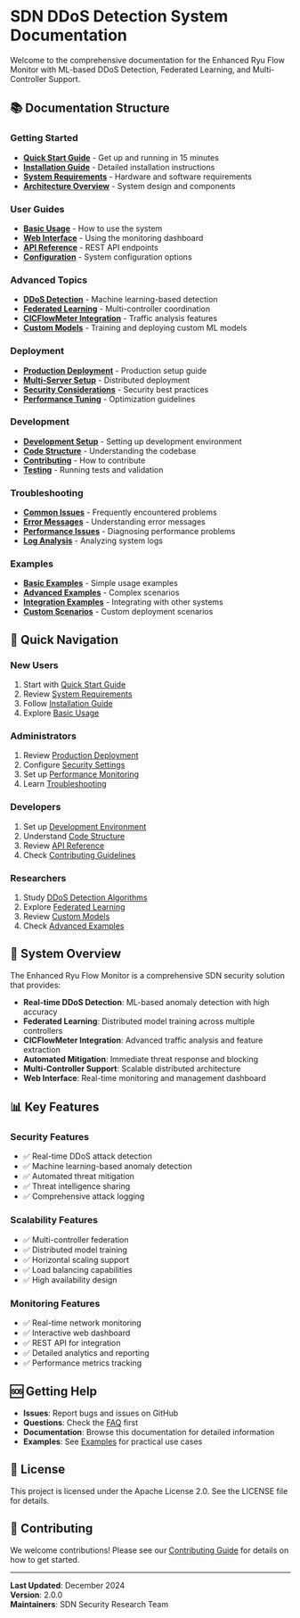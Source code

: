# SDN DDoS Detection System Documentation

Welcome to the comprehensive documentation for the Enhanced Ryu Flow Monitor with ML-based DDoS Detection, Federated Learning, and Multi-Controller Support.

## 📚 Documentation Structure

### Getting Started
- [**Quick Start Guide**](getting-started/quick-start.md) - Get up and running in 15 minutes
- [**Installation Guide**](getting-started/installation.md) - Detailed installation instructions
- [**System Requirements**](getting-started/requirements.md) - Hardware and software requirements
- [**Architecture Overview**](getting-started/architecture.md) - System design and components

### User Guides
- [**Basic Usage**](user-guides/basic-usage.md) - How to use the system
- [**Web Interface**](user-guides/web-interface.md) - Using the monitoring dashboard
- [**API Reference**](user-guides/api-reference.md) - REST API endpoints
- [**Configuration**](user-guides/configuration.md) - System configuration options

### Advanced Topics
- [**DDoS Detection**](advanced/ddos-detection.md) - Machine learning-based detection
- [**Federated Learning**](advanced/federated-learning.md) - Multi-controller coordination
- [**CICFlowMeter Integration**](advanced/cicflowmeter.md) - Traffic analysis features
- [**Custom Models**](advanced/custom-models.md) - Training and deploying custom ML models

### Deployment
- [**Production Deployment**](deployment/production.md) - Production setup guide
- [**Multi-Server Setup**](deployment/multi-server.md) - Distributed deployment
- [**Security Considerations**](deployment/security.md) - Security best practices
- [**Performance Tuning**](deployment/performance.md) - Optimization guidelines

### Development
- [**Development Setup**](development/setup.md) - Setting up development environment
- [**Code Structure**](development/code-structure.md) - Understanding the codebase
- [**Contributing**](development/contributing.md) - How to contribute
- [**Testing**](development/testing.md) - Running tests and validation

### Troubleshooting
- [**Common Issues**](troubleshooting/common-issues.md) - Frequently encountered problems
- [**Error Messages**](troubleshooting/error-messages.md) - Understanding error messages
- [**Performance Issues**](troubleshooting/performance.md) - Diagnosing performance problems
- [**Log Analysis**](troubleshooting/log-analysis.md) - Analyzing system logs

### Examples
- [**Basic Examples**](examples/basic.md) - Simple usage examples
- [**Advanced Examples**](examples/advanced.md) - Complex scenarios
- [**Integration Examples**](examples/integration.md) - Integrating with other systems
- [**Custom Scenarios**](examples/custom-scenarios.md) - Custom deployment scenarios

## 🚀 Quick Navigation

### New Users
1. Start with [Quick Start Guide](getting-started/quick-start.md)
2. Review [System Requirements](getting-started/requirements.md)
3. Follow [Installation Guide](getting-started/installation.md)
4. Explore [Basic Usage](user-guides/basic-usage.md)

### Administrators
1. Review [Production Deployment](deployment/production.md)
2. Configure [Security Settings](deployment/security.md)
3. Set up [Performance Monitoring](deployment/performance.md)
4. Learn [Troubleshooting](troubleshooting/common-issues.md)

### Developers
1. Set up [Development Environment](development/setup.md)
2. Understand [Code Structure](development/code-structure.md)
3. Review [API Reference](user-guides/api-reference.md)
4. Check [Contributing Guidelines](development/contributing.md)

### Researchers
1. Study [DDoS Detection Algorithms](advanced/ddos-detection.md)
2. Explore [Federated Learning](advanced/federated-learning.md)
3. Review [Custom Models](advanced/custom-models.md)
4. Check [Advanced Examples](examples/advanced.md)

## 🔧 System Overview

The Enhanced Ryu Flow Monitor is a comprehensive SDN security solution that provides:

- **Real-time DDoS Detection**: ML-based anomaly detection with high accuracy
- **Federated Learning**: Distributed model training across multiple controllers
- **CICFlowMeter Integration**: Advanced traffic analysis and feature extraction
- **Automated Mitigation**: Immediate threat response and blocking
- **Multi-Controller Support**: Scalable distributed architecture
- **Web Interface**: Real-time monitoring and management dashboard

## 📊 Key Features

### Security Features
- ✅ Real-time DDoS attack detection
- ✅ Machine learning-based anomaly detection
- ✅ Automated threat mitigation
- ✅ Threat intelligence sharing
- ✅ Comprehensive attack logging

### Scalability Features
- ✅ Multi-controller federation
- ✅ Distributed model training
- ✅ Horizontal scaling support
- ✅ Load balancing capabilities
- ✅ High availability design

### Monitoring Features
- ✅ Real-time network monitoring
- ✅ Interactive web dashboard
- ✅ REST API for integration
- ✅ Detailed analytics and reporting
- ✅ Performance metrics tracking

## 🆘 Getting Help

- **Issues**: Report bugs and issues on GitHub
- **Questions**: Check the [FAQ](troubleshooting/common-issues.md) first
- **Documentation**: Browse this documentation for detailed information
- **Examples**: See [Examples](examples/) for practical use cases

## 📝 License

This project is licensed under the Apache License 2.0. See the LICENSE file for details.

## 🤝 Contributing

We welcome contributions! Please see our [Contributing Guide](development/contributing.md) for details on how to get started.

---

**Last Updated**: December 2024  
**Version**: 2.0.0  
**Maintainers**: SDN Security Research Team
